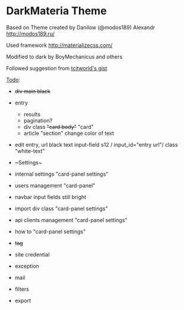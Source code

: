 # DarkMateria Theme

Based on Theme created by Danilow (@modos189) Alexandr  http://modos189.ru/

Used framework  http://materializecss.com/

Modified to dark by BoyMechanicus and others

Followed suggestion from [tcitworld's gist](https://gist.github.com/tcitworld/28eb68ae1c676fa35fe823f4a1530937)


[Todo](https://github.com/BoyMechanicus/Dark-Material/projects/1):
 * ~~div main black~~
 * entry
   * results
   * pagination?
   * div class ~~"card body"~~ "card"
   * article "section" change color of text
 * edit entry, url black text
     input-field s12 / input_id="entry url"/ class "white-text"
 * ~Settings~
 * internal settings "card-panel settings"
 * users management "card-panel"

 * navbar input fields still bright

 * import div class "card-panel settings"
 * api clients management "card-panel settings"
 * how to "card-panel settings"
 * ~~tag~~
 * site credential
 * exception
 * mail

 * filters
 * export

